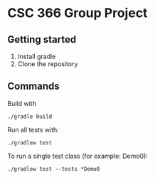 # CSC 366 Group Project

## Getting started
1. Install gradle
2. Clone the repository

## Commands
Build with 
```
./gradle build
```

Run all tests with:
```
./gradlew test
```

To run a single test class (for example: Demo0):
```
./gradlew test --tests *Demo0
```
